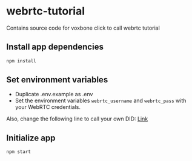 # webrtc-tutorial
Contains source code for voxbone click to call webrtc tutorial

## Install app dependencies
```bash
npm install
```

## Set environment variables

* Duplicate .env.example as .env
* Set the environment variables `webrtc_username` and `webrtc_pass` with your WebRTC credentials.

Also, change the following line to call your own DID: [Link](/public/js/main.js)

## Initialize app

```bash
npm start
```
